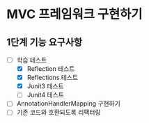 # MVC 프레임워크 구현하기

## 1단계 기능 요구사항
- [ ] 학습 테스트
  - [x] Reflection 테스트
  - [x] Reflections 테스트
  - [x] Junit3 테스트
  - [ ] Junit4 테스트
- [ ] AnnotationHandlerMapping 구현하기
- [ ] 기존 코드와 호환되도록 리팩터링

